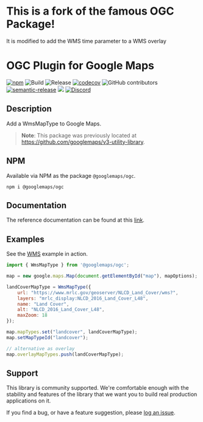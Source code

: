 
# This is a fork of the famous OGC Package!
It is modified to add the WMS time parameter to a WMS overlay


# OGC Plugin for Google Maps

[![npm](https://img.shields.io/npm/v/@googlemaps/ogc)](https://www.npmjs.com/package/@googlemaps/ogc)
![Build](https://github.com/googlemaps/js-ogc/workflows/Test/badge.svg)
![Release](https://github.com/googlemaps/js-ogc/workflows/Release/badge.svg)
[![codecov](https://codecov.io/gh/googlemaps/js-ogc/branch/main/graph/badge.svg)](https://codecov.io/gh/googlemaps/js-ogc)
![GitHub contributors](https://img.shields.io/github/contributors/googlemaps/js-ogc?color=green)
[![semantic-release](https://img.shields.io/badge/%20%20%F0%9F%93%A6%F0%9F%9A%80-semantic--release-e10079.svg)](https://github.com/semantic-release/semantic-release)
[![](https://github.com/jpoehnelt/in-solidarity-bot/raw/main/static//badge-flat.png)](https://github.com/apps/in-solidarity)
[![Discord](https://img.shields.io/discord/676948200904589322?color=6A7EC2&logo=discord&logoColor=ffffff)](https://discord.gg/jRteCzP)

## Description

Add a WmsMapType to Google Maps.

> **Note**: This package was previously located at https://github.com/googlemaps/v3-utility-library.

## NPM

Available via NPM as the package `@googlemaps/ogc`.

``` shell
npm i @googlemaps/ogc
```

## Documentation

The reference documentation can be found at this [link](https://googlemaps.github.io/js-ogc).

## Examples

See the [WMS](https://googlemaps.github.io/js-ogc/examples/wmslayer.html) example in action.


``` javascript
import { WmsMapType } from '@googlemaps/ogc';

map = new google.maps.Map(document.getElementById("map"), mapOptions);

landCoverMapType = WmsMapType({
    url: "https://www.mrlc.gov/geoserver/NLCD_Land_Cover/wms?",
    layers: "mrlc_display:NLCD_2016_Land_Cover_L48",
    name: "Land Cover",
    alt: "NLCD_2016_Land_Cover_L48",
    maxZoom: 18
});

map.mapTypes.set("landcover", landCoverMapType);
map.setMapTypeId("landcover");

// alternative as overlay
map.overlayMapTypes.push(landCoverMapType);
```

## Support

This library is community supported. We're comfortable enough with the stability and features of
the library that we want you to build real production applications on it.

If you find a bug, or have a feature suggestion, please [log an issue][issues].

[issues]: https://github.com/googlemaps/js-ogc/issues
